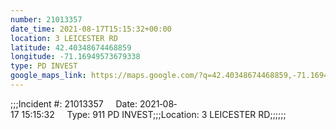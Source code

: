 ```yaml
---
number: 21013357
date_time: 2021-08-17T15:15:32+00:00
location: 3 LEICESTER RD
latitude: 42.40348674468859
longitude: -71.16949573679338
type: PD INVEST
google_maps_link: https://maps.google.com/?q=42.40348674468859,-71.16949573679338
---
```


;;;Incident #: 21013357     Date: 2021‐08‐17 15:15:32     Type: 911 PD INVEST;;;Location: 3 LEICESTER RD;;;;;;
